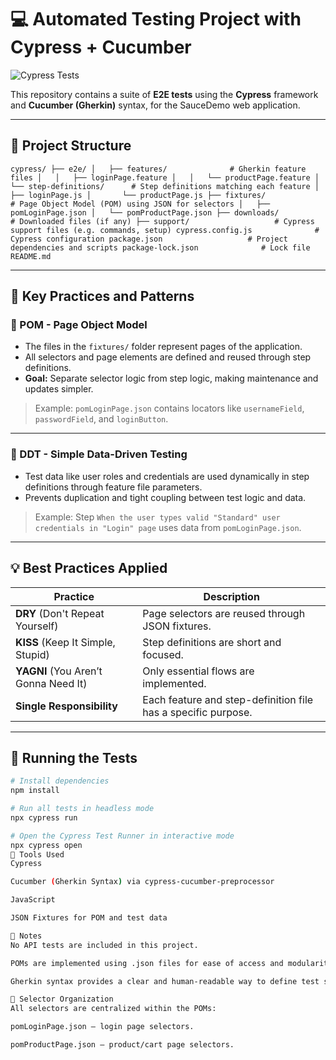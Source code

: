# 💻 Automated Testing Project with Cypress + Cucumber
![Cypress Tests](https://github.com/renanmsf11/playwright-api-e2e-TS-automation-serverest-tests/actions/workflows/cypress-cucumber.yml/badge.svg?branch=main)

This repository contains a suite of **E2E tests** using the **Cypress** framework and **Cucumber (Gherkin)** syntax, for the SauceDemo web application.

---

## 🧱 Project Structure
`
cypress/
├── e2e/
│   ├── features/              # Gherkin feature files
│   │   ├── loginPage.feature
│   │   └── productPage.feature
│   └── step-definitions/      # Step definitions matching each feature
│       ├── loginPage.js
│       └── productPage.js
├── fixtures/                  # Page Object Model (POM) using JSON for selectors
│   ├── pomLoginPage.json
│   └── pomProductPage.json
├── downloads/                 # Downloaded files (if any)
├── support/                   # Cypress support files (e.g. commands, setup)
cypress.config.js              # Cypress configuration
package.json                   # Project dependencies and scripts
package-lock.json              # Lock file
README.md               
`


---

## 🎯 Key Practices and Patterns

### 📌 POM - Page Object Model
- The files in the `fixtures/` folder represent pages of the application.
- All selectors and page elements are defined and reused through step definitions.
- **Goal:** Separate selector logic from step logic, making maintenance and updates simpler.

> Example: `pomLoginPage.json` contains locators like `usernameField`, `passwordField`, and `loginButton`.

---

### 📌 DDT - Simple Data-Driven Testing
- Test data like user roles and credentials are used dynamically in step definitions through feature file parameters.
- Prevents duplication and tight coupling between test logic and data.

> Example: Step `When the user types valid "Standard" user credentials in "Login" page` uses data from `pomLoginPage.json`.

---

## 💡 Best Practices Applied

| Practice  | Description |
|----------|-------------|
| **DRY** (Don't Repeat Yourself) | Page selectors are reused through JSON fixtures. |
| **KISS** (Keep It Simple, Stupid) | Step definitions are short and focused. |
| **YAGNI** (You Aren’t Gonna Need It) | Only essential flows are implemented. |
| **Single Responsibility** | Each feature and step-definition file has a specific purpose. |

---

## 🚀 Running the Tests

```bash
# Install dependencies
npm install

# Run all tests in headless mode
npx cypress run

# Open the Cypress Test Runner in interactive mode
npx cypress open
🔧 Tools Used
Cypress

Cucumber (Gherkin Syntax) via cypress-cucumber-preprocessor

JavaScript

JSON Fixtures for POM and test data

📌 Notes
No API tests are included in this project.

POMs are implemented using .json files for ease of access and modularity.

Gherkin syntax provides a clear and human-readable way to define test scenarios.

📂 Selector Organization
All selectors are centralized within the POMs:

pomLoginPage.json – login page selectors.

pomProductPage.json – product/cart page selectors.
